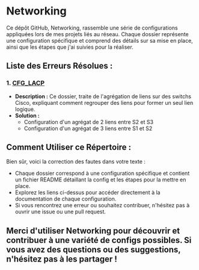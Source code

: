 # Networking

Ce dépôt GitHub, Networking, rassemble une série de configurations appliquées lors de mes projets liés au réseau. Chaque dossier représente une configuration spécifique et comprend des détails sur sa mise en place, ainsi que les étapes que j'ai suivies pour la réaliser.

## Liste des Erreurs Résolues :

### 1. [CFG_LACP](CFG_LACP/)
   - **Description :** 
     Ce dossier, traite de l'agrégation de liens sur des switchs Cisco, expliquant comment regrouper des liens pour former un seul lien logique.
   - **Solution :**
     - Configuration d'un agrégat de 2 liens entre S2 et S3
     - Configuration d'un agrégat de 3 liens entre S1 et S2

## Comment Utiliser ce Répertoire :

Bien sûr, voici la correction des fautes dans votre texte :

- Chaque dossier correspond à une configuration spécifique et contient un fichier README détaillant la config et les étapes pour la mettre en place.
- Explorez les liens ci-dessus pour accéder directement à la documentation de chaque configuration.
- Si vous rencontrez une erreur ou souhaitez contribuer, n'hésitez pas à ouvrir une issue ou une pull request.

Merci d'utiliser Networking pour découvrir et contribuer à une variété de configs possibles. Si vous avez des questions ou des suggestions, n'hésitez pas à les partager !
---
